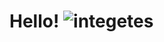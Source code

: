 # **Hello!** ![integetes](https://user-images.githubusercontent.com/78733248/151578210-b345e3e9-b7f9-4b02-b603-e07cd623bd3f.png)
